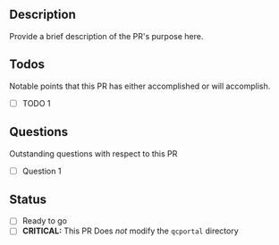 ## Description
Provide a brief description of the PR's purpose here.

## Todos
Notable points that this PR has either accomplished or will accomplish.
  - [ ] TODO 1

## Questions
Outstanding questions with respect to this PR
- [ ] Question 1 

## Status
- [ ] Ready to go
- [ ] **CRITICAL:** This PR Does *not* modify the `qcportal` directory